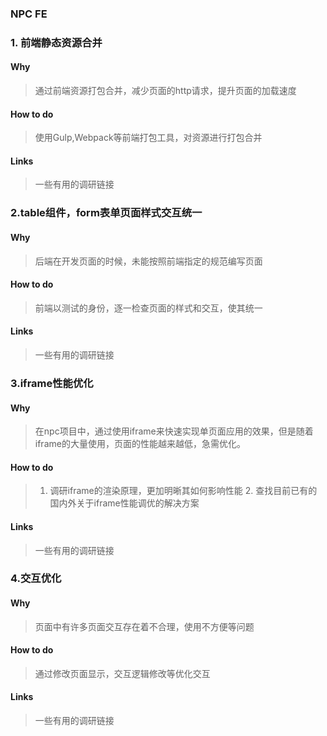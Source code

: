 ### NPC FE

### 1. **前端静态资源合并**

#### Why

>通过前端资源打包合并，减少页面的http请求，提升页面的加载速度

####  How to do

>使用Gulp,Webpack等前端打包工具，对资源进行打包合并

####  Links

> 一些有用的调研链接
### 2.**table组件，form表单页面样式交互统一**

#### Why

>后端在开发页面的时候，未能按照前端指定的规范编写页面

####  How to do

>前端以测试的身份，逐一检查页面的样式和交互，使其统一

####  Links

> 一些有用的调研链接

### 3.**iframe性能优化**

#### Why

>在npc项目中，通过使用iframe来快速实现单页面应用的效果，但是随着iframe的大量使用，页面的性能越来越低，急需优化。

####  How to do

> 1. 调研iframe的渲染原理，更加明晰其如何影响性能  2. 查找目前已有的国内外关于iframe性能调优的解决方案

####  Links

> 一些有用的调研链接

### 4.**交互优化**

#### Why

>页面中有许多页面交互存在着不合理，使用不方便等问题

####  How to do

> 通过修改页面显示，交互逻辑修改等优化交互

####  Links

> 一些有用的调研链接


